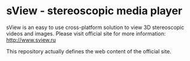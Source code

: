 sView - stereoscopic media player
=================================

sView is an easy to use cross-platform solution to view 3D stereoscopic videos and images.
Please visit official site for more information:<br/>
http://www.sview.ru

This repository actually defines the web content of the official site.
